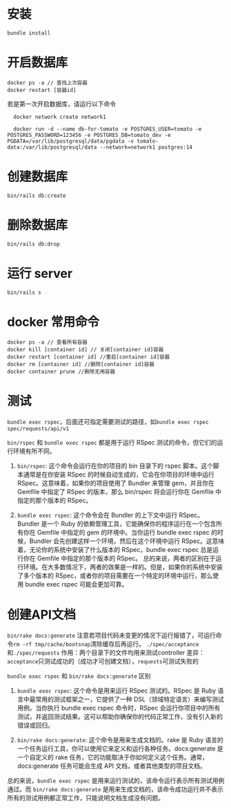 # 安装
```
bundle install
```

# 开启数据库

```
docker ps -a // 查找上次容器
docker restart [容器id]
```
若是第一次开启数据库，请运行以下命令

```
  docker network create network1

  docker run -d --name db-for-tomato -e POSTGRES_USER=tomato -e POSTGRES_PASSWORD=123456 -e POSTGRES_DB=tomato_dev -e PGDATA=/var/lib/postgresql/data/pgdata -v tomato-data:/var/lib/postgresql/data --network=network1 postgres:14
```

# 创建数据库

`bin/rails db:create`

# 删除数据库

`bin/rails db:drop`

# 运行 server

`bin/rails s`

# docker 常用命令

```
docker ps -a // 查看所有容器
docker kill [container id] // 关闭[container id]容器
docker restart [container id] //重启[container id]容器
docker rm [container id] //删除[container id]容器
docker container prune //删除无用容器
```
# 测试

`bundle exec rspec`，后面还可指定需要测试的路径，如`bundle exec rspec spec/requests/api/v1`

`bin/rspec` 和 `bundle exec rspec` 都是用于运行 RSpec 测试的命令，但它们的运行环境有所不同。

1. `bin/rspec`: 这个命令会运行在你的项目的 bin 目录下的 rspec 脚本。这个脚本通常是在你安装 RSpec 的时候自动生成的，它会在你项目的环境中运行 RSpec。这意味着，如果你的项目使用了 Bundler 来管理 gem，并且你在 Gemfile 中指定了 RSpec 的版本，那么 bin/rspec 将会运行你在 Gemfile 中指定的那个版本的 RSpec。

2. `bundle exec rspec`: 这个命令会在 Bundler 的上下文中运行 RSpec。Bundler 是一个 Ruby 的依赖管理工具，它能确保你的程序运行在一个包含所有你在 Gemfile 中指定的 gem 的环境中。当你运行 bundle exec rspec 的时候，Bundler 会先创建这样一个环境，然后在这个环境中运行 RSpec。这意味着，无论你的系统中安装了什么版本的 RSpec，bundle exec rspec 总是运行你在 Gemfile 中指定的那个版本的 RSpec。
总的来说，两者的区别在于运行环境。在大多数情况下，两者的效果是一样的。但是，如果你的系统中安装了多个版本的 RSpec，或者你的项目需要在一个特定的环境中运行，那么使用 bundle exec rspec 可能会更加可靠。

# 创建API文档

`bin/rake docs:generate`
注意若项目代码未变更的情况下运行报错了，可运行命令`rm -rf tmp/cache/bootsnap`清除缓存后再运行。
`./spec/acceptance`和`./spec/requests`
作用：两个目录下的文件均用来测试controller
差异：`acceptance`只测试成功的（成功才可创建文档），`requests`可测试失败的

`bundle exec rspec` 和 `bin/rake docs:generate` 区别

1. `bundle exec rspec`: 这个命令是用来运行 RSpec 测试的。RSpec 是 Ruby 语言中最常用的测试框架之一，它提供了一种 DSL（领域特定语言）来编写测试用例。当你执行 bundle exec rspec 命令时，RSpec 会运行你项目中的所有测试，并返回测试结果。这可以帮助你确保你的代码正常工作，没有引入新的错误或回归。

2. `bin/rake docs:generate`: 这个命令是用来生成文档的。rake 是 Ruby 语言的一个任务运行工具，你可以使用它来定义和运行各种任务。docs:generate 是一个自定义的 rake 任务，它的功能取决于你如何定义这个任务。通常，docs:generate 任务可能会生成 API 文档，或者其他类型的项目文档。

总的来说，`bundle exec rspec` 是用来运行测试的，该命令运行表示所有测试用例通过。而 `bin/rake docs:generate` 是用来生成文档的，该命令成功运行并不表示所有的测试用例都正常工作，只能说明文档生成没有问题。
